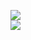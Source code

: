 [![](https://img.shields.io/badge/Made%20With-Github%20Spray-lightgrey.svg?style=for-the-badge&logo=github)](https://github.com/Annihil/github-spray#12758)  
[![](https://i.imgur.com/2DrTn0Z.gif)](https://github.com/Annihil/github-spray)